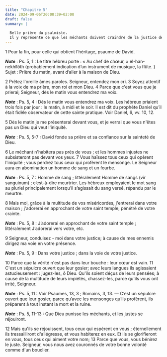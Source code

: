 ```yaml
---
title: "Chapitre 5"
date: 2024-09-06T20:00:39+02:00
draft: false
summary: |
  
  Belle prière du psalmiste.
  Il y représente ce que les méchants doivent craindre de la justice de Dieu, et ce que les justes doivent attendre de sa bonté.
---
```



1 Pour la fin, pour celle qui obtient l'héritage, psaume de David.

***Note*** :  Ps. 5, 1 : Le titre hébreu porte : « Au chef de chœur, » el-han-nekhîlôth (probablement indication d’un instrument de musique, la flûte. ) Sujet : Prière du matin, avant d’aller à la maison de Dieu.


2 Prêtez l'oreille âmes paroles. Seigneur, entendez mon cri. 3 Soyez attentif à la voix de ma prière, mon roi et mon Dieu. 4 Parce que c'est vous que je prierai; Seigneur, dès le matin vous entendrez ma voix.

***Note*** :  Ps. 5, 4 : Dès le matin vous entendrez ma voix. Les hébreux priaient trois fois par jour : le matin, à midi et le soir. Il est dit du prophète Daniel qu’il était fidèle observateur de cette sainte pratique. Voir Daniel, 6, vv. 10, 12.


5 Dès le matin je me présenterai devant vous, et je verrai que vous n'êtes pas un Dieu qui veut l'iniquité.

***Note*** :  Ps. 5, 5-7 : David fonde sa prière et sa confiance sur la sainteté de Dieu.

6 Le méchant n'habitera pas près de vous ; et les hommes injustes ne subsisteront pas devant vos yeux. 7 Vous haïssez tous ceux qui opèrent l'iniquité ; vous perdrez tous ceux qui profèrent le mensonge. Le Seigneur aura en abomination un homme de sang et un fourbe.

***Note*** :  Ps. 5, 7 : Homme de sang ; littéralement Homme de sangs (vir sanguinum) ; c’est-à-dire meurtrier. Les hébreux employaient le mot sang au pluriel principalement lorsqu’il s’agissait du sang versé, répandu par le meurtre.


8 Mais moi, grâce à la multitude de vos miséricordes, j'entrerai dans votre maison ; j'adorerai en approchant de votre saint temple, pénétré de votre crainte.

***Note*** :  Ps. 5, 8 : J’adorerai en approchant de votre saint temple ; littéralement J’adorerai vers votre, etc.

9 Seigneur, conduisez - moi dans votre justice; à cause de mes ennemis dirigez ma voie en votre présence.

***Note*** :  Ps. 5, 9 : Dans votre justice ; dans la voie de votre justice.


10 Parce que la vérité n'est pas dans leur bouche : leur cœur est vain. 11 C'est un sépulcre ouvert que leur gosier; avec leurs langues ils agissaient astucieusement : jugez-les, ô Dieu. Qu'ils soient déçus de leurs pensées; à cause de la multitude de leurs impiétés, chassez-les, parce qu'ils vous ont irrité, Seigneur.

***Note*** :  Ps. 5, 11 : Voir Psaumes, 13, 3 ; Romains, 3, 13. ― C’est un sépulcre ouvert que leur gosier, parce qu’avec les mensonges qu’ils profèrent, ils préparent à tout instant la mort et la ruine.

***Note*** :  Ps. 5, 11-13 : Que Dieu punisse les méchants, et les justes se réjouiront.


12 Mais qu'ils se réjouissent, tous ceux qui espèrent en vous ; éternellement ils tressailliront d'allégresse, et vous habiterez en eux. Et ils se glorifieront en vous, tous ceux qui aiment votre nom; 13 Parce que vous, vous bénirez le juste. Seigneur, vous nous avez couronnés de votre bonne volonté comme d'un bouclier.


